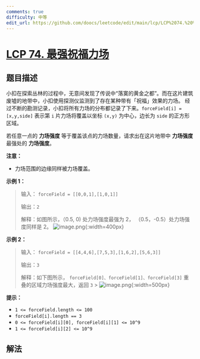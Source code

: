 ```yaml
---
comments: true
difficulty: 中等
edit_url: https://github.com/doocs/leetcode/edit/main/lcp/LCP%2074.%20%E6%9C%80%E5%BC%BA%E7%A5%9D%E7%A6%8F%E5%8A%9B%E5%9C%BA/README.md
---
```


# [LCP 74. 最强祝福力场](https://leetcode.cn/problems/xepqZ5)

## 题目描述

<!-- 这里写题目描述 -->

小扣在探索丛林的过程中，无意间发现了传说中“落寞的黄金之都”。而在这片建筑废墟的地带中，小扣使用探测仪监测到了存在某种带有「祝福」效果的力场。
经过不断的勘测记录，小扣将所有力场的分布都记录了下来。`forceField[i] = [x,y,side]` 表示第 `i` 片力场将覆盖以坐标 `(x,y)` 为中心，边长为 `side` 的正方形区域。

若任意一点的 **力场强度** 等于覆盖该点的力场数量，请求出在这片地带中 **力场强度** 最强处的 **力场强度**。

**注意：**

-   力场范围的边缘同样被力场覆盖。

**示例 1：**

> 输入：
> `forceField = [[0,0,1],[1,0,1]]`
>
> 输出：`2`
>
> 解释：如图所示，（0.5, 0) 处力场强度最强为 2， （0.5，-0.5）处力场强度同样是 2。
> ![image.png](https://fastly.jsdelivr.net/gh/doocs/leetcode@main/lcp/LCP%2074.%20%E6%9C%80%E5%BC%BA%E7%A5%9D%E7%A6%8F%E5%8A%9B%E5%9C%BA/images/1681805536-zGfghe-image.png){:width=400px}

**示例 2：**

> 输入：
> `forceField = [[4,4,6],[7,5,3],[1,6,2],[5,6,3]]`
>
> 输出：`3`
>
> 解释：如下图所示，
> `forceField[0]、forceField[1]、forceField[3]` 重叠的区域力场强度最大，返回 `3` > ![image.png](https://fastly.jsdelivr.net/gh/doocs/leetcode@main/lcp/LCP%2074.%20%E6%9C%80%E5%BC%BA%E7%A5%9D%E7%A6%8F%E5%8A%9B%E5%9C%BA/images/1681805437-HQkyZS-image.png){:width=500px}

**提示：**

-   `1 <= forceField.length <= 100`
-   `forceField[i].length == 3`
-   `0 <= forceField[i][0], forceField[i][1] <= 10^9`
-   `1 <= forceField[i][2] <= 10^9`

## 解法

<!-- end -->
